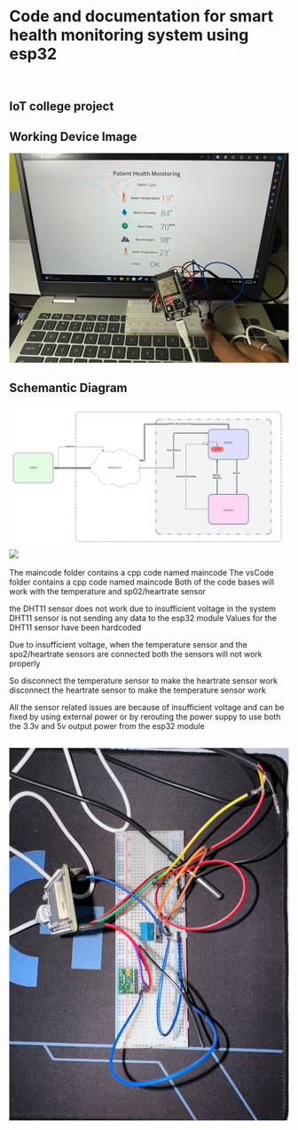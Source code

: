 <h1> Code and documentation for smart health monitoring system using esp32 </h1>
<br>

<h2>IoT college project </h2>


<h2> Working Device Image </h2>
<img src="./Images/device working.png"/>

<br>

<h2> Schemantic Diagram </h2>

<img src="./Images/Sys arch.png"/>
<br>

<img src = "./Images/Schemantic.png"/>

The maincode folder contains a cpp code named maincode
The vsCode folder contains a cpp code named maincode
Both of the code bases will work with the temperature and sp02/heartrate sensor

the DHT11 sensor does not work due to insufficient voltage in the system
DHT11 sensor is not sending any data to the esp32 module
Values for the DHT11 sensor have been hardcoded 

Due to insufficient voltage, when the temperature sensor and the spo2/heartrate sensors are connected
both the sensors will not work properly

So disconnect the temperature sensor to make the heartrate sensor work
disconnect the heartrate sensor to make the temperature sensor work

All the sensor related issues are because of insufficient voltage and can be fixed by using external power
or by rerouting the power suppy to use both the 3.3v and 5v output power from the esp32 module

<br>

<img src = "./Images/3 dht11.jpg"/>
